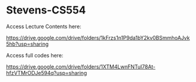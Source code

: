 # Stevens-CS554

Access Lecture Contents here:

https://drive.google.com/drive/folders/1kFrzs1n1P9da1bY2kv0BSmmhoAJvk5hb?usp=sharing


Access full codes here:

https://drive.google.com/drive/folders/1XTM4LwnFNTuI78At-hfzVTMrODJe594q?usp=sharing
